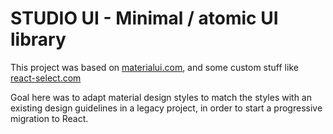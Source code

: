 # STUDIO UI - Minimal / atomic UI library

This project was based on [materialui.com](https://material-ui.com/), and some custom stuff like [react-select.com](https://react-select.com/)

Goal here was to adapt material design styles to match the styles with an existing design guidelines in a legacy project, in order to start a progressive migration to React.

